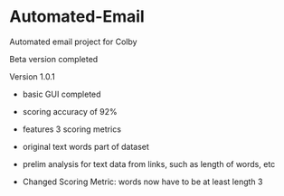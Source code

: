 # Automated-Email
Automated email project for Colby

Beta version completed

Version 1.0.1

- basic GUI completed
- scoring accuracy of 92%
- features 3 scoring metrics
- original text words part of dataset
- prelim analysis for text data from links, such as length of words, etc

- Changed Scoring Metric: words now have to be at least length 3
